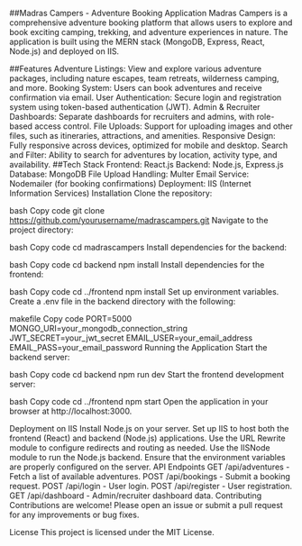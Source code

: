 ##Madras Campers - Adventure Booking Application
Madras Campers is a comprehensive adventure booking platform that allows users to explore and book exciting camping, trekking, and adventure experiences in nature. The application is built using the MERN stack (MongoDB, Express, React, Node.js) and deployed on IIS.

##Features
Adventure Listings: View and explore various adventure packages, including nature escapes, team retreats, wilderness camping, and more.
Booking System: Users can book adventures and receive confirmation via email.
User Authentication: Secure login and registration system using token-based authentication (JWT).
Admin & Recruiter Dashboards: Separate dashboards for recruiters and admins, with role-based access control.
File Uploads: Support for uploading images and other files, such as itineraries, attractions, and amenities.
Responsive Design: Fully responsive across devices, optimized for mobile and desktop.
Search and Filter: Ability to search for adventures by location, activity type, and availability.
##Tech Stack
Frontend: React.js
Backend: Node.js, Express.js
Database: MongoDB
File Upload Handling: Multer
Email Service: Nodemailer (for booking confirmations)
Deployment: IIS (Internet Information Services)
Installation
Clone the repository:

bash
Copy code
git clone https://github.com/yourusername/madrascampers.git
Navigate to the project directory:

bash
Copy code
cd madrascampers
Install dependencies for the backend:

bash
Copy code
cd backend
npm install
Install dependencies for the frontend:

bash
Copy code
cd ../frontend
npm install
Set up environment variables. Create a .env file in the backend directory with the following:

makefile
Copy code
PORT=5000
MONGO_URI=your_mongodb_connection_string
JWT_SECRET=your_jwt_secret
EMAIL_USER=your_email_address
EMAIL_PASS=your_email_password
Running the Application
Start the backend server:

bash
Copy code
cd backend
npm run dev
Start the frontend development server:

bash
Copy code
cd ../frontend
npm start
Open the application in your browser at http://localhost:3000.

Deployment on IIS
Install Node.js on your server.
Set up IIS to host both the frontend (React) and backend (Node.js) applications.
Use the URL Rewrite module to configure redirects and routing as needed.
Use the IISNode module to run the Node.js backend.
Ensure that the environment variables are properly configured on the server.
API Endpoints
GET /api/adventures - Fetch a list of available adventures.
POST /api/bookings - Submit a booking request.
POST /api/login - User login.
POST /api/register - User registration.
GET /api/dashboard - Admin/recruiter dashboard data.
Contributing
Contributions are welcome! Please open an issue or submit a pull request for any improvements or bug fixes.

License
This project is licensed under the MIT License.
